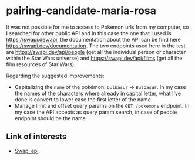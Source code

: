 # pairing-candidate-maria-rosa

It was not possible for me to access to Pokémon urls from my computer, so I searched for other public API and in this case the one that
I used is https://swapi.dev/api, the documentation about the API can be find here https://swapi.dev/documentation.
The two endpoints used here in the test are https://swapi.dev/api/people (get all the individual person or character within the Star Wars universe) and https://swapi.dev/api/films (get all the film resources of Star Wars).

Regarding the suggested improvements:

- Capitalizing the `name` of the pokémon: `bulbasur` -> `Bulbasur`. In my case the names of the characters where already in capital letter, what I've done is convert to lower case the first letter of the name.
- Manage limit and offset query params on the `GET /pokemons` endpoint. In my case the API accepts as query param search, in case of people endpoint should be the name.

## Link of interests

- [Swapi api](https://swapi.dev/documentation).
